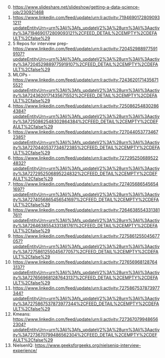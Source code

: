 0. https://www.slideshare.net/slideshow/getting-a-data-science-job/230921468
1. https://www.linkedin.com/feed/update/urn:li:activity:7194690172809093121?updateEntityUrn=urn%3Ali%3Afs_updateV2%3A%28urn%3Ali%3Aactivity%3A7194690172809093121%2CFEED_DETAIL%2CEMPTY%2CDEFAULT%2Cfalse%29
2. 5 Repos for interview prep- https://www.linkedin.com/feed/update/urn:li:activity:7204529889775919107?updateEntityUrn=urn%3Ali%3Afs_updateV2%3A%28urn%3Ali%3Aactivity%3A7204529889775919107%2CFEED_DETAIL%2CEMPTY%2CDEFAULT%2Cfalse%29
3. MLOPs - https://www.linkedin.com/feed/update/urn:li:activity:7243620171435671552?updateEntityUrn=urn%3Ali%3Afs_updateV2%3A%28urn%3Ali%3Aactivity%3A7243620171435671552%2CFEED_DETAIL%2CEMPTY%2CDEFAULT%2Cfalse%29
4. https://www.linkedin.com/feed/update/urn:li:activity:7250862548302864384?updateEntityUrn=urn%3Ali%3Afs_updateV2%3A%28urn%3Ali%3Aactivity%3A7250862548302864384%2CFEED_DETAIL%2CEMPTY%2CDEFAULT%2Cfalse%29
5. https://www.linkedin.com/feed/update/urn:li:activity:7270440537734672385?updateEntityUrn=urn%3Ali%3Afs_updateV2%3A%28urn%3Ali%3Aactivity%3A7270440537734672385%2CFEED_DETAIL%2CEMPTY%2CDEFAULT%2Cfalse%29
6. https://www.linkedin.com/feed/update/urn:li:activity:7272952506895224832?updateEntityUrn=urn%3Ali%3Afs_updateV2%3A%28urn%3Ali%3Aactivity%3A7272952506895224832%2CFEED_DETAIL%2CEMPTY%2CDEFAULT%2Cfalse%29
7. https://www.linkedin.com/feed/update/urn:li:activity:7274056865456541697?updateEntityUrn=urn%3Ali%3Afs_updateV2%3A%28urn%3Ali%3Aactivity%3A7274056865456541697%2CFEED_DETAIL%2CEMPTY%2CDEFAULT%2Cfalse%29
8. https://www.linkedin.com/feed/update/urn:li:activity:7264638554331381761?updateEntityUrn=urn%3Ali%3Afs_updateV2%3A%28urn%3Ali%3Aactivity%3A7264638554331381761%2CFEED_DETAIL%2CEMPTY%2CDEFAULT%2Cfalse%29
9. https://www.linkedin.com/feed/update/urn:li:activity:7275861255045677057?updateEntityUrn=urn%3Ali%3Afs_updateV2%3A%28urn%3Ali%3Aactivity%3A7275861255045677057%2CFEED_DETAIL%2CEMPTY%2CDEFAULT%2Cfalse%29
10. https://www.linkedin.com/feed/update/urn:li:activity:7276569681287643137?updateEntityUrn=urn%3Ali%3Afs_updateV2%3A%28urn%3Ali%3Aactivity%3A7276569681287643137%2CFEED_DETAIL%2CEMPTY%2CDEFAULT%2Cfalse%29
11. https://www.linkedin.com/feed/update/urn:li:activity:7275867537873977344?updateEntityUrn=urn%3Ali%3Afs_updateV2%3A%28urn%3Ali%3Aactivity%3A7275867537873977344%2CFEED_DETAIL%2CEMPTY%2CDEFAULT%2Cfalse%29
12. Kmeans: https://www.linkedin.com/feed/update/urn:li:activity:7273670799486562304?updateEntityUrn=urn%3Ali%3Afs_updateV2%3A%28urn%3Ali%3Aactivity%3A7273670799486562304%2CFEED_DETAIL%2CEMPTY%2CDEFAULT%2Cfalse%29
13. NielsenIQ: https://www.geeksforgeeks.org/nielseniq-interview-experience/
